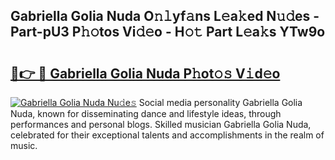 ## Gabriella Golia Nuda O𝚗𝚕yf𝚊ns L𝚎a𝚔ed N𝚞𝚍es - Part-pU3 P𝚑𝚘tos Vi𝚍𝚎o - H𝚘𝚝 Part L𝚎a𝚔s YTw9o

# <h2><a href="http://kf0sby.oniu.top/?m=Gabriella+Golia+Nuda">🔗👉 🔴 Gabriella Golia Nuda P𝚑ot𝚘𝚜 V𝚒d𝚎o</a></h2>

[![Gabriella Golia Nuda Nu𝚍e𝚜](https://i.imgur.com/0qMVB7G.gif)](http://kf0sby.oniu.top/?m=Gabriella+Golia+Nuda)
Social media personality Gabriella Golia Nuda, known for disseminating dance and lifestyle ideas, through performances and personal blogs. Skilled musician Gabriella Golia Nuda, celebrated for their exceptional talents and accomplishments in the realm of music.  
